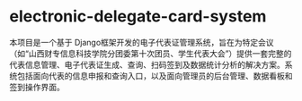 # electronic-delegate-card-system
本项目是一个基于 Django框架开发的电子代表证管理系统，旨在为特定会议（如“山西财专信息科技学院分团委第十次团员、学生代表大会”）提供一套完整的代表信息管理、电子代表证生成、查询、扫码签到及数据统计分析的解决方案。系统包括面向代表的信息申报和查询入口，以及面向管理员的后台管理、数据看板和签到操作界面。
